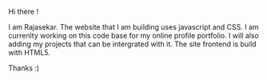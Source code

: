 Hi there !

I am Rajasekar. The website that I am building uses javascript and CSS. I am currenlty working on this code base for my online profile portfolio. I will also adding my projects that can be intergrated with it. The site frontend is build with HTML5.

Thanks :)
